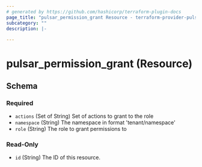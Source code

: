 ```yaml
---
# generated by https://github.com/hashicorp/terraform-plugin-docs
page_title: "pulsar_permission_grant Resource - terraform-provider-pulsar"
subcategory: ""
description: |-
  
---
```


# pulsar_permission_grant (Resource)





<!-- schema generated by tfplugindocs -->
## Schema

### Required

- `actions` (Set of String) Set of actions to grant to the role
- `namespace` (String) The namespace in format 'tenant/namespace'
- `role` (String) The role to grant permissions to

### Read-Only

- `id` (String) The ID of this resource.


